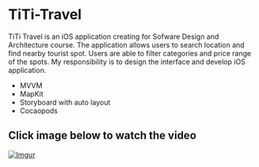 # TiTi-Travel
TiTi Travel is an iOS application creating for Sofware Design and Architecture course. The application allows users to search location and find nearby tourist spot. Users are able to filter categories and price range of the spots. My responsibility is to design the interface and develop iOS application. 

- MVVM
- MapKit
- Storyboard with auto layout
- Cocaopods

## Click image below to watch the video
[![Imgur](https://ibb.co/DkkCTRV.jpg)](https://www.youtube.com/watch?v=OUXG7hI16-E)
